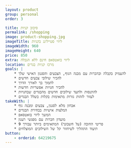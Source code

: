 ```yaml
---
layout: product
group: personal
order: 3

title: סיבוב קניות
permalink: /shopping
image: product-shopping.jpg
imageTitle: ליווי סטיילינג בקניות
imageWidth: 960
imageHeight: 640
price: 850
extra: ליווי בואטסאפ חינם ללא הגבלה
location: מרכז קניות בגדים
goals: |
    * להעמיק בקבלה ובהכרות עם מבנה הגוף, הצבעים והסגנון האישי שלך
    * להכיר שילובי צבעים חדשים
    * לתמוך בך לאורך הדרך
    * להכיר חנויות אפשריות חדשות
    * להתנסות ולתעד שילובים חדשים מהבגדים שבחנויות
    * לעזור לזהות גזרות מתאימות בקלות בשלל הבגדים
takeWith: |
    * אבחון מלא לסגנון, צבעים ומבנה גוף
    * המלצות אישיות בבחירת הבגדים
    * המשך ליווי בואטסאפ
    * מועדון חברות עם מפגשי רענון
    * 9 פריטי החובה (על חשבונך) המתאימים ביותר עבורך
    * תיעוד התהליך לשיחזור קל של השילובים המוצלחים
button:
    - orderid: 64219675
---
```

